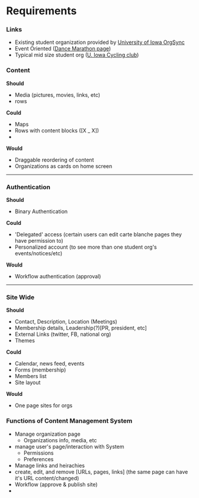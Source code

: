 # Requirements

### Links
- Existing student organization provided by [University of Iowa OrgSync](http://uiowa.orgsync.com/)
- Event Oriented ([Dance Marathon page](https://dancemarathon.uiowa.edu/))
- Typical mid size student org ([U. Iowa Cycling club](https://orgsync.com/57969/chapter))


### Content

**Should**
- Media (pictures, movies, links, etc)
- rows

**Could**
- Maps
- Rows with content blocks ([X _ X])
-

**Would**
- Draggable reordering of content
- Organizations as cards on home screen

---
### Authentication

**Should**
- Binary Authentication

**Could**
- 'Delegated' access (certain users can edit carte blanche pages they have permission to)
- Personalized account (to see more than one student org's events/notices/etc)

**Would**
- Workflow authentication (approval)

---
### Site Wide

**Should**
- Contact, Description, Location (Meetings)
- Membership details, Leadership(?)[PR, president, etc]
- External Links (twitter, FB, national org)
- Themes

**Could**
- Calendar, news feed, events
- Forms (membership)
- Members list
- Site layout

**Would**
- One page sites for orgs


### Functions of Content Management System
- Manage organization page
    * Organizations info, media, etc
- manage user's page/interaction with System
    * Permissions
    * Preferences
- Manage links and heirachies
- create, edit, and remove [URLs, pages, links] (the same page can have it's URL content/changed)
- Workflow (approve & publish site)
-
